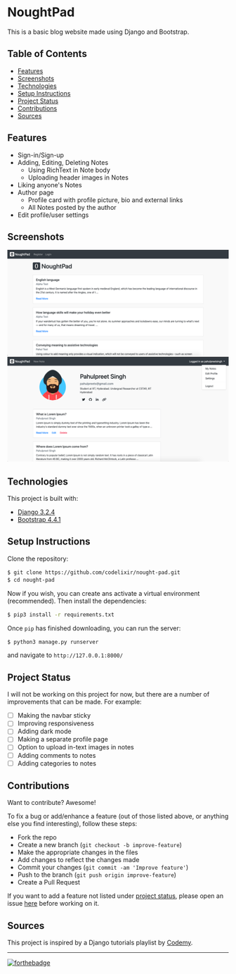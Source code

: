 # NoughtPad <!-- omit in toc -->

This is a basic blog website made using Django and Bootstrap.

## Table of Contents <!-- omit in toc -->
- [Features](#features)
- [Screenshots](#screenshots)
- [Technologies](#technologies)
- [Setup Instructions](#setup-instructions)
- [Project Status](#project-status)
- [Contributions](#contributions)
- [Sources](#sources)

## Features

- Sign-in/Sign-up
- Adding, Editing, Deleting Notes
  - Using RichText in Note body
  - Uploading header images in Notes
- Liking anyone's Notes
- Author page
  - Profile card with profile picture, bio and external links
  - All Notes posted by the author
- Edit profile/user settings

## Screenshots

![Home Page](docs/images/screenshots/home.png)
![Author Page](docs/images/screenshots/author.png)

## Technologies

This project is built with:

* [Django 3.2.4](https://www.djangoproject.com/)
* [Bootstrap 4.4.1](https://getbootstrap.com/docs/4.4/getting-started/introduction/)

## Setup Instructions

Clone the repository:
```sh
$ git clone https://github.com/codelixir/nought-pad.git
$ cd nought-pad
```
Now if you wish, you can create ans activate a virtual environment (recommended). Then install the dependencies:
```sh
$ pip3 install -r requirements.txt
```
Once `pip` has finished downloading, you can run the server:
```sh
$ python3 manage.py runserver
```
and navigate to `http://127.0.0.1:8000/`

## Project Status

I will not be working on this project for now, but there are a number of improvements that can be made. For example:

- [ ] Making the navbar sticky
- [ ] Improving responsiveness
- [ ] Adding dark mode
- [ ] Making a separate profile page
- [ ] Option to upload in-text images in notes
- [ ] Adding comments to notes
- [ ] Adding categories to notes

## Contributions

Want to contribute? Awesome!

To fix a bug or add/enhance a feature (out of those listed above, or anything else you find interesting), follow these steps:

- Fork the repo
- Create a new branch (`git checkout -b improve-feature`)
- Make the appropriate changes in the files
- Add changes to reflect the changes made
- Commit your changes (`git commit -am 'Improve feature'`)
- Push to the branch (`git push origin improve-feature`)
- Create a Pull Request

If you want to add a feature not listed under [project status](#project-status), please open an issue [here](https://github.com/codelixir/nought-pad/issues/new) before working on it.

## Sources

This project is inspired by a Django tutorials playlist by [Codemy](https://codemy.com/).

---
[![forthebadge](https://forthebadge.com/images/badges/built-with-love.svg)](https://forthebadge.com)